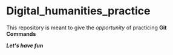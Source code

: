 # Digital_humanities_practice
This repository is meant to give the _opportunity_ of practicing **Git Commands**

_**Let's have fun**_
